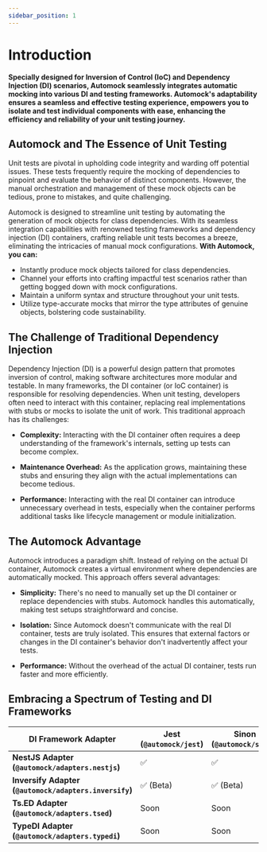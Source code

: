 ```yaml
---
sidebar_position: 1
---
```


# Introduction

**Specially designed for Inversion of Control (IoC) and Dependency Injection (DI) scenarios, Automock seamlessly
integrates automatic mocking into various DI and testing frameworks. Automock's adaptability ensures a seamless and
effective testing experience, empowers you to isolate and test individual components with ease, enhancing the efficiency
and reliability of your unit testing journey.**

## Automock and The Essence of Unit Testing

Unit tests are pivotal in upholding code integrity and warding off potential issues. These tests frequently require the
mocking of dependencies to pinpoint and evaluate the behavior of distinct components. However, the manual orchestration
and management of these mock objects can be tedious, prone to mistakes, and quite challenging.

Automock is designed to streamline unit testing by automating the generation of mock objects for class dependencies.
With its seamless integration capabilities with renowned testing frameworks and dependency injection (DI) containers,
crafting reliable unit tests becomes a breeze, eliminating the intricacies of manual mock configurations. **With
Automock, you can:**

- Instantly produce mock objects tailored for class dependencies.
- Channel your efforts into crafting impactful test scenarios rather than getting bogged down with mock configurations.
- Maintain a uniform syntax and structure throughout your unit tests.
- Utilize type-accurate mocks that mirror the type attributes of genuine objects, bolstering code sustainability.

## The Challenge of Traditional Dependency Injection

Dependency Injection (DI) is a powerful design pattern that promotes inversion of control, making software architectures
more modular and testable. In many frameworks, the DI container (or IoC container) is responsible for resolving
dependencies. When unit testing, developers often need to interact with this container, replacing real implementations
with stubs or mocks to isolate the unit of work. This traditional approach has its challenges:

* **Complexity:** Interacting with the DI container often requires a deep understanding of the framework's internals,
  setting up tests can become complex.

* **Maintenance Overhead:** As the application grows, maintaining these stubs and ensuring they align with the actual
  implementations can become tedious.

* **Performance:** Interacting with the real DI container can introduce unnecessary overhead in tests, especially when
  the container performs additional tasks like lifecycle management or module initialization.

## The Automock Advantage

Automock introduces a paradigm shift. Instead of relying on the actual DI container, Automock creates a virtual
environment where dependencies are automatically mocked. This approach offers several advantages:

* **Simplicity:** There's no need to manually set up the DI container or replace dependencies with stubs. Automock
  handles this automatically, making test setups straightforward and concise.

* **Isolation:** Since Automock doesn't communicate with the real DI container, tests are truly isolated. This ensures
  that external factors or changes in the DI container's behavior don't inadvertently affect your tests.

* **Performance:** Without the overhead of the actual DI container, tests run faster and more efficiently.

## Embracing a Spectrum of Testing and DI Frameworks

| **DI Framework Adapter**                               | **Jest (`@automock/jest`)** | **Sinon (`@automock/sinon`)** |
|--------------------------------------------------------|-----------------------------|-------------------------------|
| **NestJS Adapter (`@automock/adapters.nestjs`)**       | :white_check_mark:          | :white_check_mark:            |
| **Inversify Adapter (`@automock/adapters.inversify`)** | :white_check_mark: (Beta)   | :white_check_mark: (Beta)     |
| **Ts.ED Adapter (`@automock/adapters.tsed`)**          | Soon                        | Soon                          |
| **TypeDI Adapter (`@automock/adapters.typedi`)**       | Soon                        | Soon                          |

